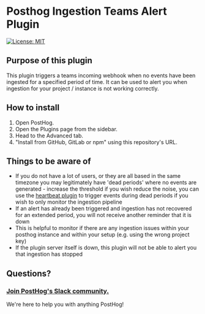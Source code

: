 # Posthog Ingestion Teams Alert Plugin
[![License: MIT](https://img.shields.io/badge/License-MIT-red.svg?style=flat-square)](https://opensource.org/licenses/MIT)

## Purpose of this plugin
This plugin triggers a teams incoming webhook when no events have been ingested for a specified period of time. It can be used to alert you when ingestion for your project / instance is not working correctly.

## How to install

1. Open PostHog.
1. Open the Plugins page from the sidebar.
1. Head to the Advanced tab.
1. "Install from GitHub, GitLab or npm" using this repository's URL.

## Things to be aware of
* If you do not have a lot of users, or they are all based in the same timezone you may legitimately have 'dead periods' where no events are generated - increase the threshold if you wish reduce the noise, you can use the [heartbeat plugin](https://github.com/PostHog/posthog-heartbeat-plugin) to trigger events during dead periods if you wish to only monitor the ingestion pipeline
* If an alert has already been triggered and ingestion has not recovered for an extended period, you will not receive another reminder that it is down
* This is helpful to monitor if there are any ingestion issues within your posthog instance and within your setup (e.g. using the wrong project key)
* If the plugin server itself is down, this plugin will not be able to alert you that ingestion has stopped

## Questions?

### [Join PostHog's Slack community.](https://join.slack.com/t/posthogusers/shared_invite/enQtOTY0MzU5NjAwMDY3LTc2MWQ0OTZlNjhkODk3ZDI3NDVjMDE1YjgxY2I4ZjI4MzJhZmVmNjJkN2NmMGJmMzc2N2U3Yjc3ZjI5NGFlZDQ)

We're here to help you with anything PostHog!
